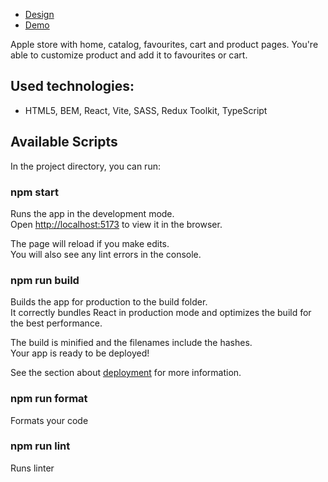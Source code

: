 - [Design](<https://www.figma.com/file/T5ttF21UnT6RRmCQQaZc6L/Phone-catalog-(V2)-Original?type=design&node-id=15834-1506&mode=design&t=ucHrNk1tUQoe6hb3-0>)
- [Demo](<https://product-catalog-prod.vercel.app>)

Apple store with home, catalog, favourites, cart and product pages. You're able to customize product and add it to favourites or cart.

## Used technologies: 
- HTML5, BEM, React, Vite, SASS, Redux Toolkit, TypeScript

## Available Scripts

In the project directory, you can run:

### npm start

Runs the app in the development mode.\
Open [http://localhost:5173](http://localhost:5173/) to view it in the browser.

The page will reload if you make edits.\
You will also see any lint errors in the console.

### npm run build

Builds the app for production to the build folder.\
It correctly bundles React in production mode and optimizes the build for the best performance.

The build is minified and the filenames include the hashes.\
Your app is ready to be deployed!

See the section about [deployment](https://facebook.github.io/create-react-app/docs/deployment) for more information.

### npm run format

Formats your code

### npm run lint

Runs linter
